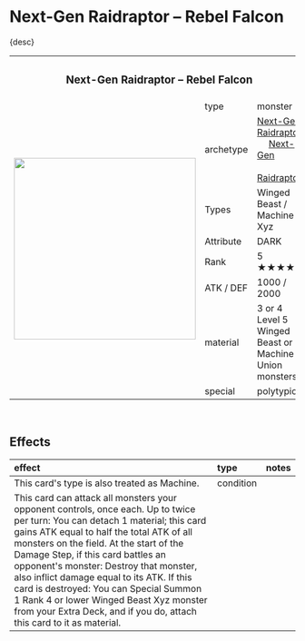# Next-Gen Raidraptor – Rebel Falcon

{desc}


<table>
  <tr>
    <th colspan="3"> <h3> Next-Gen Raidraptor – Rebel Falcon </h3> </th>
  </tr>
  <tr>
    <td rowspan="9"> <img src="../../../.assets/cards/xyz/Next-Gen Raidraptor Rebel Falcon.png" width="320px"> </td>
  </tr>
  <tr>
    <td> type </td>
    <td> monster </td>
  </tr>
  <tr>
    <td> archetype </td>
    <td> <a href="../../archetypes/Next-Gen Raidraptor.md">Next-Gen Raidraptor</a> <br> &emsp; <a href="../../archetypes/Next-Gen.md">Next-Gen</a> <br> &emsp; <a href="https://yugipedia.com/wiki/Raidraptor">Raidraptor</a> </td>
  </tr>
  <tr>
    <td> Types </td>
    <td> Winged Beast / Machine / Xyz </td>
  </tr>
  <tr>
    <td> Attribute </td>
    <td> DARK </td>
  </tr>
  <tr>
    <td> Rank </td>
    <td> 5 ★★★★★ </td>
  </tr>
  <tr>
    <td> ATK / DEF </td>
    <td> 1000 / 2000 </td>
  </tr>
  <tr>
    <td> material </td>
    <td> 3 or 4 Level 5 Winged Beast or Machine Union monsters </td>
  </tr>
  <tr>
    <td> special </td>
    <td> polytypical </td>
  </tr>
</table>


<br>


## Effects

| effect | type | notes |
| :----- | :--- | :---- |
| This card's type is also treated as Machine. | condition | |
| This card can attack all monsters your opponent controls, once each. Up to twice per turn: You can detach 1 material; this card gains ATK equal to half the total ATK of all monsters on the field. At the start of the Damage Step, if this card battles an opponent's monster: Destroy that monster, also inflict damage equal to its ATK. If this card is destroyed: You can Special Summon 1 Rank 4 or lower Winged Beast Xyz monster from your Extra Deck, and if you do, attach this card to it as material. |

